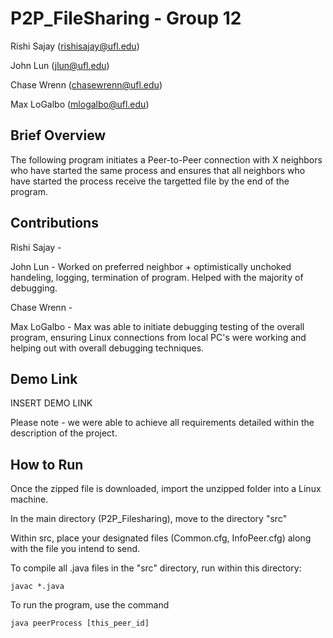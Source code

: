 # P2P_FileSharing - Group 12
 Rishi Sajay (rishisajay@ufl.edu)
 
 John Lun (jlun@ufl.edu) 

 Chase Wrenn (chasewrenn@ufl.edu)

 Max LoGalbo (mlogalbo@ufl.edu)

## Brief Overview

The following program initiates a Peer-to-Peer connection with X  neighbors who have started the same process and ensures that all neighbors who have started the process receive the targetted file by the end of the program.

## Contributions

Rishi Sajay - 

John Lun - Worked on preferred neighbor + optimistically unchoked handeling, logging, termination of program. Helped with the majority of debugging.

Chase Wrenn - 

Max LoGalbo - Max was able to initiate debugging testing of the overall program, ensuring Linux connections from local PC's were working and helping out with overall debugging techniques.


## Demo Link

INSERT DEMO LINK

Please note - we were able to achieve all requirements detailed within the description of the project.


## How to Run

Once the zipped file is downloaded, import the unzipped folder into a Linux machine.

In the main directory (P2P_Filesharing), move to the directory "src"

Within src, place your designated files (Common.cfg, InfoPeer.cfg) along with the file you intend to send.

To compile all .java files in the "src" directory, run within this directory:
```
javac *.java
```

To run the program, use the command 
```
java peerProcess [this_peer_id]
```





